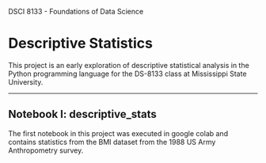 DSCI 8133 - Foundations of Data Science
# Descriptive Statistics
This project is an early exploration of descriptive statistical analysis in the Python programming language for the DS-8133 class at Mississippi State University.

---

## Notebook I: descriptive_stats
The first notebook in this project was executed in google colab and contains statistics from the BMI dataset from the 1988 US Army Anthropometry survey.

